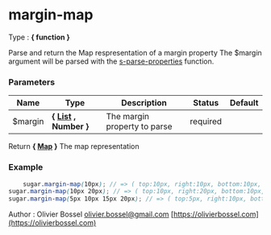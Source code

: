 # margin-map

<!-- @namespace: sugar.scss.function.margin-map -->

Type : **{ function }**


Parse and return the Map respresentation of a margin property
The $margin argument will be parsed with the [s-parse-properties](../core/functions/_s-parse-properties.scss) function.



### Parameters
Name  |  Type  |  Description  |  Status  |  Default
------------  |  ------------  |  ------------  |  ------------  |  ------------
$margin  |  **{ [List](http://www.sass-lang.com/documentation/file.SASS_REFERENCE.html#lists) , Number }**  |  The margin property to parse  |  required  |

Return **{ [Map](http://www.sass-lang.com/documentation/file.SASS_REFERENCE.html#maps) }** The map representation

### Example
```scss
	sugar.margin-map(10px); // => ( top:10px, right:10px, bottom:10px, left:10px )
sugar.margin-map(10px 20px); // => ( top:10px, right:20px, bottom:10px, left:20px )
sugar.margin-map(5px 10px 15px 20px); // => ( top:5px, right:10px, bottom:15px, left:20px )
```
Author : Olivier Bossel [olivier.bossel@gmail.com](mailto:olivier.bossel@gmail.com) [https://olivierbossel.com](https://olivierbossel.com)